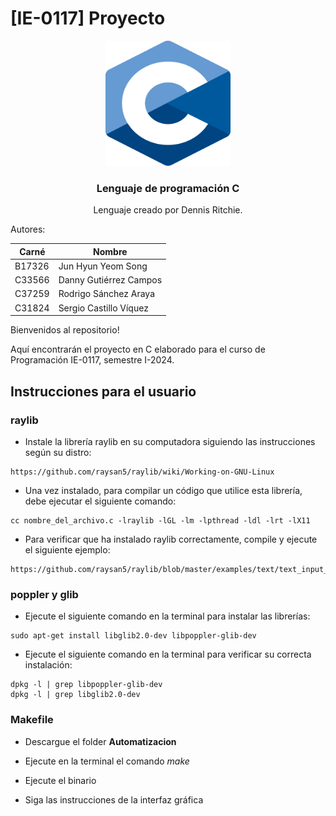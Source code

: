 # [IE-0117] Proyecto

<div align="center">
    <img src="images/C.png" width="200" height="200">
  <h3 align="center">Lenguaje de programación C</h3>
  <p align="center">
    Lenguaje creado por Dennis Ritchie.
  </p>
</div>

Autores:

|Carné|Nombre|
|---|---|
|B17326|Jun Hyun Yeom Song|
|C33566|Danny Gutiérrez Campos|
|C37259|Rodrigo Sánchez Araya|
|C31824|Sergio Castillo Víquez|

Bienvenidos al repositorio!

Aquí encontrarán el proyecto en C elaborado para el curso de Programación IE-0117, semestre I-2024.

## Instrucciones para el usuario

### raylib

* Instale la librería raylib en su computadora siguiendo las instrucciones según su distro:

~~~
https://github.com/raysan5/raylib/wiki/Working-on-GNU-Linux
~~~

* Una vez instalado, para compilar un código que utilice esta librería, debe ejecutar el siguiente comando:

~~~
cc nombre_del_archivo.c -lraylib -lGL -lm -lpthread -ldl -lrt -lX11
~~~

* Para verificar que ha instalado raylib correctamente, compile y ejecute el siguiente ejemplo:

~~~
https://github.com/raysan5/raylib/blob/master/examples/text/text_input_box.c
~~~

### poppler y glib

* Ejecute el siguiente comando en la terminal para instalar las librerías:

~~~
sudo apt-get install libglib2.0-dev libpoppler-glib-dev
~~~

* Ejecute el siguiente comando en la terminal para verificar su correcta instalación:

~~~
dpkg -l | grep libpoppler-glib-dev
dpkg -l | grep libglib2.0-dev
~~~

### Makefile

* Descargue el folder **Automatizacion**

* Ejecute en la terminal el comando *make*

* Ejecute el binario

* Siga las instrucciones de la interfaz gráfica